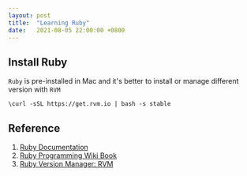 ```yaml
---
layout: post
title:  "Learning Ruby"
date:   2021-08-05 22:00:00 +0800
---
```


## Install Ruby
`Ruby` is pre-installed in Mac and it's better to install or manage different version with `RVM`

```{bash}
\curl -sSL https://get.rvm.io | bash -s stable
```

## Reference

1. [Ruby Documentation](https://www.ruby-lang.org/en/documentation/)
2. [Ruby Programming Wiki Book](https://en.wikibooks.org/wiki/Ruby_Programming/Overview)
3. [Ruby Version Manager: RVM](https://en.wikibooks.org/wiki/Ruby_Programming/Overview)